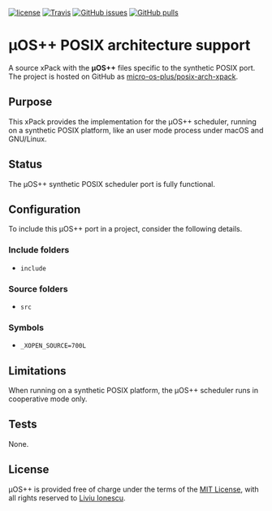 [![license](https://img.shields.io/github/license/micro-os-plus/posix-arch-xpack.svg)](https://github.com/micro-os-plus/posix-arch-xpack/blob/xpack/LICENSE)
[![Travis](https://img.shields.io/travis/micro-os-plus/posix-arch-xpack.svg)](https://travis-ci.org/micro-os-plus/posix-arch-xpack)
[![GitHub issues](https://img.shields.io/github/issues/micro-os-plus/posix-arch-xpack.svg)](https://github.com/micro-os-plus/posix-arch-xpack/issues)
[![GitHub pulls](https://img.shields.io/github/issues-pr/micro-os-plus/posix-arch-xpack.svg)](https://github.com/micro-os-plus/posix-arch-xpack/pulls)

# µOS++ POSIX architecture support

A source xPack with the **µOS++** files specific to the synthetic POSIX port.
The project is hosted on GitHub as
[micro-os-plus/posix-arch-xpack](https://github.com/micro-os-plus/posix-arch-xpack).

## Purpose

This xPack provides the implementation for the µOS++ scheduler,
running on a synthetic POSIX platform, like an user mode process under
macOS and GNU/Linux.

## Status

The µOS++ synthetic POSIX scheduler port is fully functional.

## Configuration

To include this µOS++ port in a project, consider the following details.

### Include folders

- `include`

### Source folders

- `src`

### Symbols

- `_XOPEN_SOURCE=700L`

## Limitations

When running on a synthetic POSIX platform, the µOS++ scheduler runs 
in cooperative mode only.

## Tests

None.

## License

µOS++ is provided free of charge under the terms of the
[MIT License](https://opensource.org/licenses/MIT), with all rights
reserved to [Liviu Ionescu](https://github.com/ilg-ul).
